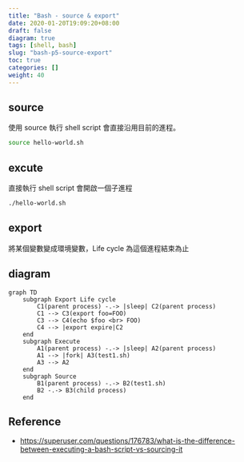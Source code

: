```yaml
---
title: "Bash - source & export"
date: 2020-01-20T19:09:20+08:00
draft: false
diagram: true
tags: [shell, bash]
slug: "bash-p5-source-export"
toc: true
categories: []
weight: 40
---
```


## source

使用 source 執行 shell script 會直接沿用目前的進程。

```bash
source hello-world.sh
```

## excute

直接執行 shell script 會開啟一個子進程

```bash
./hello-world.sh
```

## export

將某個變數變成環境變數，Life cycle 為這個進程結束為止

## diagram

```mermaid
graph TD
    subgraph Export Life cycle
        C1(parent process) -.-> |sleep| C2(parent process)
        C1 --> C3(export foo=FOO)
        C3 --> C4(echo $foo <br> FOO)
        C4 --> |export expire|C2
    end
    subgraph Execute
        A1(parent process) -.-> |sleep| A2(parent process)
        A1 --> |fork| A3(test1.sh)
        A3 --> A2
    end
    subgraph Source
        B1(parent process) -.-> B2(test1.sh)
        B2 -.-> B3(child process)
    end
```

## Reference

- <https://superuser.com/questions/176783/what-is-the-difference-between-executing-a-bash-script-vs-sourcing-it>

